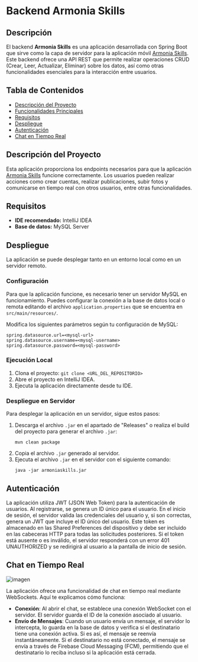 # Backend Armonia Skills

## Descripción

El backend **Armonia Skills** es una aplicación desarrollada con Spring Boot que sirve como la capa de servidor para la aplicación móvil [Armonia Skills](https://github.com/AngelZhang159/armonia-skills). Este backend ofrece una API REST que permite realizar operaciones CRUD (Crear, Leer, Actualizar, Eliminar) sobre los datos, así como otras funcionalidades esenciales para la interacción entre usuarios.

## Tabla de Contenidos

- [Descripción del Proyecto](#descripción-del-proyecto)
- [Funcionalidades Principales](#funcionalidades-principales)
- [Requisitos](#requisitos)
- [Despliegue](#despliegue)
- [Autenticación](#autenticación)
- [Chat en Tiempo Real](#chat-en-tiempo-real)

## Descripción del Proyecto

Esta aplicación proporciona los endpoints necesarios para que la aplicación [Armonia Skills](https://github.com/AngelZhang159/armonia-skills) funcione correctamente. Los usuarios pueden realizar acciones como crear cuentas, realizar publicaciones, subir fotos y comunicarse en tiempo real con otros usuarios, entre otras funcionalidades.

## Requisitos

- **IDE recomendado:** IntelliJ IDEA
- **Base de datos:** MySQL Server

## Despliegue

La aplicación se puede desplegar tanto en un entorno local como en un servidor remoto.

### Configuración

Para que la aplicación funcione, es necesario tener un servidor MySQL en funcionamiento. Puedes configurar la conexión a la base de datos local o remota editando el archivo `application.properties` que se encuentra en `src/main/resources/`.

Modifica los siguientes parámetros según tu configuración de MySQL:

```properties
spring.datasource.url=<mysql-url>
spring.datasource.username=<mysql-username>
spring.datasource.password=<mysql-password>
```

### Ejecución Local

1. Clona el proyecto: `git clone <URL_DEL_REPOSITORIO>`
2. Abre el proyecto en IntelliJ IDEA.
3. Ejecuta la aplicación directamente desde tu IDE.

### Despliegue en Servidor

Para desplegar la aplicación en un servidor, sigue estos pasos:

1. Descarga el archivo `.jar` en el apartado de "Releases" o realiza el build del proyecto para generar el archivo `.jar`:
   ```shell
   mvn clean package
   ```
2. Copia el archivo `.jar` generado al servidor.
3. Ejecuta el archivo `.jar` en el servidor con el siguiente comando:
   ```shell
   java -jar armoniaskills.jar
   ```
## Autenticación

La aplicación utiliza JWT (JSON Web Token) para la autenticación de usuarios. Al registrarse, se genera un ID único para el usuario. En el inicio de sesión, el servidor valida las credenciales del usuario y, si son correctas, genera un JWT que incluye el ID único del usuario. Este token es almacenado en las Shared Preferences del dispositivo y debe ser incluido en las cabeceras HTTP para todas las solicitudes posteriores. Si el token está ausente o es inválido, el servidor responderá con un error 401 UNAUTHORIZED y se redirigirá al usuario a la pantalla de inicio de sesión.

## Chat en Tiempo Real

![imagen](https://github.com/user-attachments/assets/16f92b94-ba31-499b-973b-6476481ee5ac)

La aplicación ofrece una funcionalidad de chat en tiempo real mediante WebSockets. Aquí te explicamos cómo funciona:

- **Conexión**: Al abrir el chat, se establece una conexión WebSocket con el servidor. El servidor guarda el ID de la conexión asociado al usuario.
- **Envío de Mensajes**: Cuando un usuario envía un mensaje, el servidor lo intercepta, lo guarda en la base de datos y verifica si el destinatario tiene una conexión activa. Si es así, el mensaje se reenvía instantáneamente. Si el destinatario no está conectado, el mensaje se envía a través de Firebase Cloud Messaging (FCM), permitiendo que el destinatario lo reciba incluso si la aplicación está cerrada.
